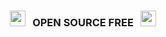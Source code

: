 </i></b></h3>
<h3 align="center">
<img src="https://emoji.discord.st/emojis/768b108d-274f-4f44-a634-8477b16efce7.gif" width="25">
&nbsp; OPEN SOURCE FREE &nbsp;
<img src="https://emoji.discord.st/emojis/768b108d-274f-4f44-a634-8477b16efce7.gif" width="25">
